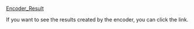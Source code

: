 [Encoder_Result](https://drive.google.com/drive/folders/1ALyYkr-DZahunL053ZAATf96i7foY6ES)

If you want to see the results created by the encoder, you can click the link.
